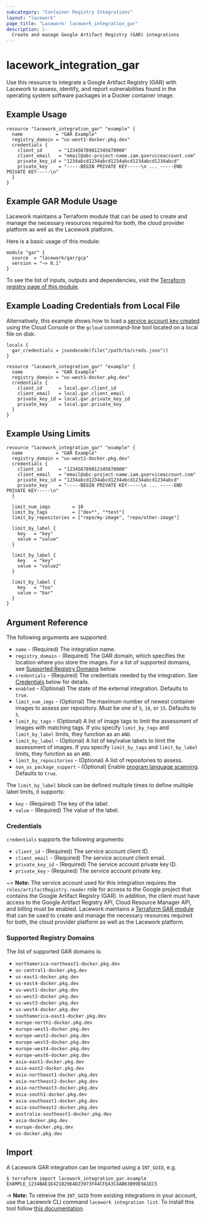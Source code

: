 ```yaml
---
subcategory: "Container Registry Integrations"
layout: "lacework"
page_title: "Lacework: lacework_integration_gar"
description: |-
  Create and manage Google Artifact Registry (GAR) integrations
---
```


# lacework\_integration\_gar

Use this resource to integrate a Google Artifact Registry (GAR) with Lacework to assess, identify,
and report vulnerabilities found in the operating system software packages in a Docker container
image.

## Example Usage

```hcl
resource "lacework_integration_gar" "example" {
  name            = "GAR Example"
  registry_domain = "us-west1-docker.pkg.dev"
  credentials {
    client_id      = "123456789012345678900"
    client_email   = "email@abc-project-name.iam.gserviceaccount.com"
    private_key_id = "1234abcd1234abcd1234abcd1234abcd1234abcd"
    private_key    = "-----BEGIN PRIVATE KEY-----\n ... -----END PRIVATE KEY-----\n"
  }
}
```

## Example GAR Module Usage

Lacework maintains a Terraform module that can be used to create and manage the necessary
resources required for both, the cloud provider platform as well as the Lacework platform.

Here is a basic usage of this module:

```hcl
module "gar" {
  source  = "lacework/gar/gcp"
  version = "~> 0.1"
}
```

To see the list of inputs, outputs and dependencies, visit the [Terraform registry page of this module](https://registry.terraform.io/modules/lacework/gar/gcp/latest).

## Example Loading Credentials from Local File

Alternatively, this example shows how to load a [service account key created](https://cloud.google.com/iam/docs/creating-managing-service-account-keys#creating_service_account_keys)
using the Cloud Console or the `gcloud` command-line tool located on a local file on disk:

```hcl
locals {
  gar_credentials = jsondecode(file("/path/to/creds.json"))
}

resource "lacework_integration_gar" "example" {
  name            = "GAR Example"
  registry_domain = "us-west1-docker.pkg.dev"
  credentials {
    client_id      = local.gar.client_id
    client_email   = local.gar.client_email
    private_key_id = local.gar.private_key_id
    private_key    = local.gar.private_key
  }
}
```

## Example Using Limits

```hcl
resource "lacework_integration_gar" "example" {
  name            = "GAR Example"
  registry_domain = "us-west1-docker.pkg.dev"
  credentials {
    client_id      = "123456789012345678900"
    client_email   = "email@abc-project-name.iam.gserviceaccount.com"
    private_key_id = "1234abcd1234abcd1234abcd1234abcd1234abcd"
    private_key    = "-----BEGIN PRIVATE KEY-----\n ... -----END PRIVATE KEY-----\n"
  }

  limit_num_imgs        = 10
  limit_by_tags         = ["dev*", "*test"]
  limit_by_repositories = ["repo/my-image", "repo/other-image"]

  limit_by_label {
    key   = "key"
    value = "value"
  }

  limit_by_label {
    key   = "key"
    value = "value2"
  }

  limit_by_label {
    key   = "foo"
    value = "bar"
  }
}
```

## Argument Reference

The following arguments are supported:

* `name` - (Required) The integration name.
* `registry_domain` - (Required) The GAR domain, which specifies the location where you store the images. For a list of supported domains, see [Supported Registry Domains](#supported-registry-domains) below.
* `credentials` - (Required) The credentials needed by the integration. See [Credentials](#credentials) below for details.
* `enabled` - (Optional) The state of the external integration. Defaults to `true`.
* `limit_num_imgs` - (Optional) The maximum number of newest container images to assess per repository. Must be one of `5`, `10`, or `15`. Defaults to `5`.
* `limit_by_tags` - (Optional) A list of image tags to limit the assessment of images with matching tags. If you specify `limit_by_tags` and `limit_by_label` limits, they function as an `AND`.
* `limit_by_label` - (Optional) A list of key/value labels to limit the assessment of images. If you specify `limit_by_tags` and `limit_by_label` limits, they function as an `AND`.
* `limit_by_repositories` - (Optional) A list of repositories to assess.
* `non_os_package_support` - (Optional) Enable [program language scanning](https://docs.lacework.com/container-image-support#language-libraries-support). Defaults to `true`.

The `limit_by_label` block can be defined multiple times to define multiple label limits, it supports:
* `key` - (Required) The key of the label.
* `value` - (Required) The value of the label.

### Credentials

`credentials` supports the following arguments:

* `client_id` - (Required) The service account client ID.
* `client_email` - (Required) The service account client email.
* `private_key_id` - (Required) The service account private key ID.
* `private_key` - (Required) The service account private key.

~> **Note:** The service account used for this integration requires the `roles/artifactRegistry.reader` role for access to the Google project that contains the Google Artifact Registry (GAR). In addition, the client must have access to the Google Artifact Registry API, Cloud Resource Manager API, and billing must be enabled. Lacework maintains a [Terraform GAR module](https://registry.terraform.io/modules/lacework/gar/gcp/latest) that can be used to create and manage the necessary resources required for both, the cloud provider platform as well as the Lacework platform.

### Supported Registry Domains

The list of supported GAR domains is:
* `northamerica-northeast1-docker.pkg.dev`
* `us-central1-docker.pkg.dev`
* `us-east1-docker.pkg.dev`
* `us-east4-docker.pkg.dev`
* `us-west1-docker.pkg.dev`
* `us-west2-docker.pkg.dev`
* `us-west3-docker.pkg.dev`
* `us-west4-docker.pkg.dev`
* `southamerica-east1-docker.pkg.dev`
* `europe-north1-docker.pkg.dev`
* `europe-west1-docker.pkg.dev`
* `europe-west2-docker.pkg.dev`
* `europe-west3-docker.pkg.dev`
* `europe-west4-docker.pkg.dev`
* `europe-west6-docker.pkg.dev`
* `asia-east1-docker.pkg.dev`
* `asia-east2-docker.pkg.dev`
* `asia-northeast1-docker.pkg.dev`
* `asia-northeast2-docker.pkg.dev`
* `asia-northeast3-docker.pkg.dev`
* `asia-south1-docker.pkg.dev`
* `asia-southeast1-docker.pkg.dev`
* `asia-southeast2-docker.pkg.dev`
* `australia-southeast1-docker.pkg.dev`
* `asia-docker.pkg.dev`
* `europe-docker.pkg.dev`
* `us-docker.pkg.dev`

## Import

A Lacework GAR integration can be imported using a `INT_GUID`, e.g.

```
$ terraform import lacework_integration_gar.example EXAMPLE_1234BAE1E42182964D23973F44CFEA3C4AB63B99E9A1EC5
```
-> **Note:** To retreive the `INT_GUID` from existing integrations in your account, use the
	Lacework CLI command `lacework integration list`. To install this tool follow
	[this documentation](https://docs.lacework.com/cli/).

